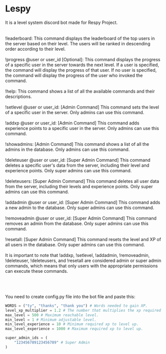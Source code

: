 # Lespy
It is a level system discord bot made for Respy Project.
<br><br><br>
!leaderboard: This command displays the leaderboard of the top users in the server based on their level. The users will be ranked in descending order according to their level.
<br><br>
!progress @user or user_id [Optional]: This command displays the progress of a specific user in the server towards the next level. If a user is specified, the command will display the progress of that user. If no user is specified, the command will display the progress of the user who invoked the command.
<br><br>
!help: This command shows a list of all the available commands and their descriptions.
<br><br>
!setlevel @user or user_id: [Admin Command] This command sets the level of a specific user in the server. Only admins can use this command.
<br><br>
!addxp @user or user_id: [Admin Command] This command adds experience points to a specific user in the server. Only admins can use this command.
<br><br>
!showadmins: [Admin Command] This command shows a list of all the admins in the database. Only admins can use this command.
<br><br>
!deleteuser @user or user_id: [Super Admin Command] This command deletes a specific user's data from the server, including their level and experience points. Only super admins can use this command.
<br><br>
!deleteusers: [Super Admin Command] This command deletes all user data from the server, including their levels and experience points. Only super admins can use this command.
<br><br>
!addadmin @user or user_id: [Super Admin Command] This command adds a new admin to the database. Only super admins can use this command.
<br><br>
!removeadmin @user or user_id: [Super Admin Command] This command removes an admin from the database. Only super admins can use this command.
<br><br>
!resetall: [Super Admin Command] This command resets the level and XP of all users in the database. Only super admins can use this command.
<br><br>
It is important to note that !addxp, !setlevel, !addadmin, !removeadmin, !deleteuser, !deleteusers, and !resetall are considered admin or super admin commands, which means that only users with the appropriate permissions can execute these commands.
<br><br><br><br>

You need to create config.py file into the bot file and paste this:
```python
WORDS = ("ty", "thanks", "thank you") # Words needed to gain XP.
level_xp_multiplier = 1.2 # The number that multiplies the xp required when leveling up.
max_level = 500 # Maximum reachable level.
min_level = 1 # Minimum adjustable level.
min_level_experience = 10 # Minimum required xp to level up.
max_level_experience = 1000 # Maximum required xp to level up.

super_admin_ids = (
    "123456789123456789" # Super Admin
)
```
